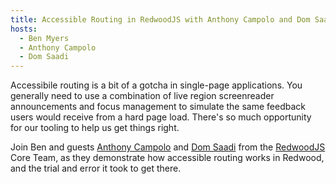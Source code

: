```yaml
---
title: Accessible Routing in RedwoodJS with Anthony Campolo and Dom Saadi
hosts:
  - Ben Myers
  - Anthony Campolo
  - Dom Saadi
---
```


Accessibile routing is a bit of a gotcha in single-page applications. You generally need to use a combination of live region screenreader announcements and focus management to simulate the same feedback users would receive from a hard page load. There's so much opportunity for our tooling to help us get things right.

Join Ben and guests [Anthony Campolo](https://twitter.com/ajcwebdev) and [Dom Saadi](https://twitter.com/desaadi307) from the [RedwoodJS](https://redwoodjs.com) Core Team, as they demonstrate how accessible routing works in Redwood, and the trial and error it took to get there.